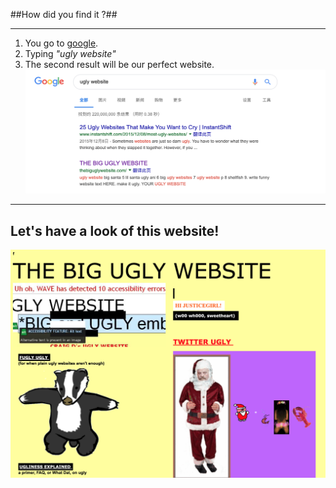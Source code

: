 
##How did you find it ?##
* * *
1. You go to [google](http://www.google.com).
2. Typing  *"ugly website"*
3. The second result will be our perfect website.
![ugly](2.png)
* * *
## Let's have a look of this website! ##
![websitepic](1.png)

